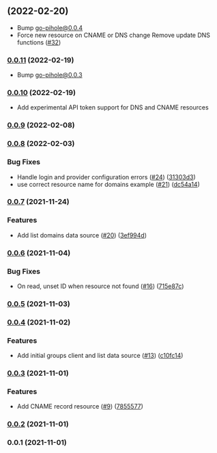 ## [](https://github.com/ryanwholey/terraform-provider-pihole/compare/v0.0.11...v) (2022-02-20)

* Bump go-pihole@0.0.4
* Force new resource on CNAME or DNS change Remove update DNS functions ([#32](https://github.com/ryanwholey/terraform-provider-pihole/pull/32))

### [0.0.11](https://github.com/ryanwholey/terraform-provider-pihole/compare/v0.0.10...v0.0.11) (2022-02-19)

* Bump go-pihole@0.0.3

### [0.0.10](https://github.com/ryanwholey/terraform-provider-pihole/compare/v0.0.9...v0.0.10) (2022-02-19)

* Add experimental API token support for DNS and CNAME resources

### [0.0.9](https://github.com/ryanwholey/terraform-provider-pihole/compare/v0.0.8...v0.0.9) (2022-02-08)

### [0.0.8](https://github.com/ryanwholey/terraform-provider-pihole/compare/v0.0.7...v0.0.8) (2022-02-03)


### Bug Fixes

* Handle login and provider configuration errors ([#24](https://github.com/ryanwholey/terraform-provider-pihole/issues/24)) ([31303d3](https://github.com/ryanwholey/terraform-provider-pihole/commit/31303d369b5296f772f8b8c46a849c34f70bc3f5))
* use correct resource name for domains example ([#21](https://github.com/ryanwholey/terraform-provider-pihole/issues/21)) ([dc54a14](https://github.com/ryanwholey/terraform-provider-pihole/commit/dc54a14f302d55017bfa5a23c7609ef990c956af))

### [0.0.7](https://github.com/ryanwholey/terraform-provider-pihole/compare/v0.0.6...v0.0.7) (2021-11-24)


### Features

* Add list domains data source ([#20](https://github.com/ryanwholey/terraform-provider-pihole/issues/20)) ([3ef994d](https://github.com/ryanwholey/terraform-provider-pihole/commit/3ef994d4f2bea2cf979d22528596f658723957ef))

### [0.0.6](https://github.com/ryanwholey/terraform-provider-pihole/compare/v0.0.5...v0.0.6) (2021-11-04)


### Bug Fixes

* On read, unset ID when resource not found ([#16](https://github.com/ryanwholey/terraform-provider-pihole/issues/16)) ([715e87c](https://github.com/ryanwholey/terraform-provider-pihole/commit/715e87ced800d4dba1db2a7e5e01462e869380ff))

### [0.0.5](https://github.com/ryanwholey/terraform-provider-pihole/compare/v0.0.4...v0.0.5) (2021-11-03)

### [0.0.4](https://github.com/ryanwholey/terraform-provider-pihole/compare/v0.0.3...v0.0.4) (2021-11-02)


### Features

* Add initial groups client and list data source ([#13](https://github.com/ryanwholey/terraform-provider-pihole/issues/13)) ([c10fc14](https://github.com/ryanwholey/terraform-provider-pihole/commit/c10fc14852f3974f6e053e552232f462a8990f43))

### [0.0.3](https://github.com/ryanwholey/terraform-provider-pihole/compare/v0.0.2...v0.0.3) (2021-11-01)


### Features

* Add CNAME record resource ([#9](https://github.com/ryanwholey/terraform-provider-pihole/issues/9)) ([7855577](https://github.com/ryanwholey/terraform-provider-pihole/commit/78555775e2deef996ccc96ab9c49719e22fa41a1))

### [0.0.2](https://github.com/ryanwholey/terraform-provider-pihole/compare/v0.0.1...v0.0.2) (2021-11-01)

### 0.0.1 (2021-11-01)

